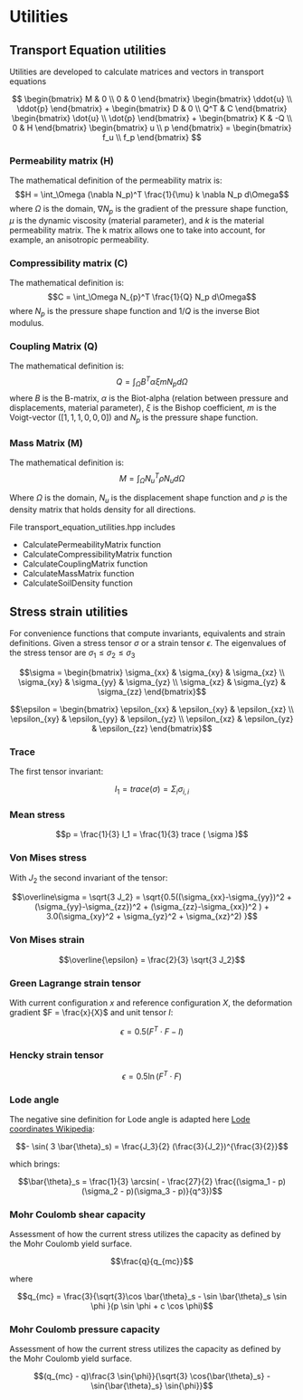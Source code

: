 # Utilities


## Transport Equation utilities

Utilities are developed to calculate matrices and vectors in transport equations

$$ \begin{bmatrix} M & 0 \\
                   0 & 0 \end{bmatrix} \begin{bmatrix} \ddot{u} \\
                                                       \ddot{p} \end{bmatrix}  +
   \begin{bmatrix} D & 0 \\
                   Q^T & C \end{bmatrix} \begin{bmatrix} \dot{u} \\
                                                          \dot{p} \end{bmatrix}  +
   \begin{bmatrix} K & -Q \\
                   0 & H \end{bmatrix} \begin{bmatrix} u \\
                                                       p \end{bmatrix} =
   \begin{bmatrix} f_u \\
                   f_p \end{bmatrix} $$

### Permeability matrix (H)

The mathematical definition of the permeability matrix is:
$$H = \int_\Omega (\nabla N_p)^T \frac{1}{\mu} k \nabla N_p d\Omega$$
where $\Omega$ is the domain, $\nabla N_p$ is the gradient of the pressure shape function, $\mu$ is the dynamic viscosity (material parameter), and $k$ is the material permeability matrix. The k matrix allows one to take into account, for example, an anisotropic permeability. 

### Compressibility matrix (C)

The mathematical definition is:
$$C = \int_\Omega N_{p}^T \frac{1}{Q} N_p d\Omega$$
where $N_p$ is the pressure shape function and $1/Q$ is the inverse Biot modulus.

### Coupling Matrix (Q)

The mathematical definition is:
$$Q = \int_\Omega B^T \alpha \xi m N_p d\Omega$$
where $B$ is the B-matrix, $\alpha$ is the Biot-alpha (relation between pressure and displacements, material parameter), $\xi$ is the Bishop coefficient, $m$ is the Voigt-vector ($[1,1,1,0,0,0]$) and $N_p$ is the pressure shape function.

### Mass Matrix (M)

The mathematical definition is:
$$M = \int_\Omega N_{u}^T \rho N_u d\Omega$$

Where $\Omega$ is the domain, $N_u$ is the displacement shape function and $\rho$ is the density matrix that holds density for all directions.


File transport_equation_utilities.hpp includes 

-  CalculatePermeabilityMatrix function
-  CalculateCompressibilityMatrix function
-  CalculateCouplingMatrix function
-  CalculateMassMatrix function
-  CalculateSoilDensity function


## Stress strain utilities

For convenience functions that compute invariants, equivalents and strain definitions.
Given a stress tensor $\sigma$ or a strain tensor $\epsilon$. The eigenvalues of the stress tensor are $\sigma_1 \le \sigma_2 \le \sigma_3$

$$\sigma = \begin{bmatrix} \sigma_{xx} & \sigma_{xy} & \sigma_{xz} \\
                           \sigma_{xy} & \sigma_{yy} & \sigma_{yz} \\
                           \sigma_{xz} & \sigma_{yz} & \sigma_{zz}  \end{bmatrix}$$

$$\epsilon = \begin{bmatrix} \epsilon_{xx} & \epsilon_{xy} & \epsilon_{xz} \\
                             \epsilon_{xy} & \epsilon_{yy} & \epsilon_{yz} \\
                             \epsilon_{xz} & \epsilon_{yz} & \epsilon_{zz}  \end{bmatrix}$$

### Trace

The first tensor invariant:

$$I_1 = trace(\sigma) = \Sigma_i \sigma_{i,i}$$

### Mean stress

$$p = \frac{1}{3} I_1 = \frac{1}{3} trace ( \sigma )$$

### Von Mises stress

With $J_2$ the second invariant of the tensor:

$$\overline\sigma = \sqrt{3 J_2} = \sqrt{0.5((\sigma_{xx}-\sigma_{yy})^2 +
                                 (\sigma_{yy}-\sigma_{zz})^2 +
                                 (\sigma_{zz}-\sigma_{xx})^2 ) +
                            3.0(\sigma_{xy}^2 + \sigma_{yz}^2 + \sigma_{xz}^2) }$$

### Von Mises strain

$$\overline{\epsilon} = \frac{2}{3} \sqrt{3 J_2}$$

### Green Lagrange strain tensor

With current configuration $x$ and reference configuration $X$, the deformation gradient $F = \frac{x}{X}$ and unit tensor $I$:

$$\epsilon = 0.5 ( F^T \cdot F - I )$$

### Hencky strain tensor

$$\epsilon = 0.5 \ln ( F^T \cdot F )$$

### Lode angle

The negative sine definition for Lode angle is adapted here [Lode coordinates Wikipedia](https://en.wikipedia.org/wiki/Lode_coordinates):

$$- \sin( 3 \bar{\theta}_s) = \frac{J_3}{2} (\frac{3}{J_2})^{\frac{3}{2}}$$

which brings:

$$\bar{\theta}_s = \frac{1}{3} \arcsin( - \frac{27}{2} \frac{(\sigma_1 - p)(\sigma_2 - p)(\sigma_3 - p)}{q^3})$$

### Mohr Coulomb shear capacity

Assessment of how the current stress utilizes the capacity as defined by the Mohr Coulomb yield surface.

$$\frac{q}{q_{mc}}$$

where

$$q_{mc} = \frac{3}{\sqrt{3}\cos \bar{\theta}_s - \sin \bar{\theta}_s \sin \phi }(p \sin \phi + c \cos \phi)$$

### Mohr Coulomb pressure capacity

Assessment of how the current stress utilizes the capacity as defined by the Mohr Coulomb yield surface.

$$(q_{mc} - q)\frac{3 \sin{\phi}}{\sqrt{3} \cos{\bar{\theta}_s} - \sin{\bar{\theta}_s} \sin{\phi}}$$
